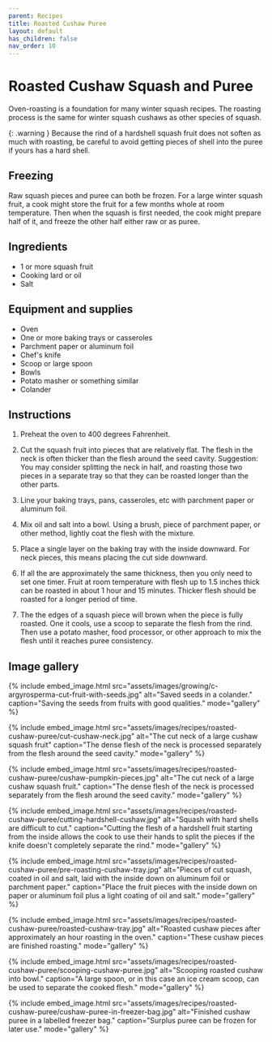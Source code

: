 ```yaml
---
parent: Recipes
title: Roasted Cushaw Puree
layout: default
has_children: false
nav_order: 10
---
```


# Roasted Cushaw Squash and Puree

Oven-roasting is a foundation for many winter squash recipes. The roasting process is the same for winter squash cushaws as other species of squash.

{: .warning }
Because the rind of a hardshell squash fruit does not soften as much with roasting, be careful to avoid getting pieces of shell into the puree if yours has a hard shell.

## Freezing
Raw squash pieces and puree can both be frozen. For a large winter squash fruit, a cook might store the fruit for a few months whole at room temperature. Then when the squash is first needed, the cook might prepare half of it, and freeze the other half either raw or as puree.

## Ingredients

- 1 or more squash fruit
- Cooking lard or oil
- Salt

## Equipment and supplies

- Oven
- One or more baking trays or casseroles
- Parchment paper or aluminum foil
- Chef's knife
- Scoop or large spoon
- Bowls
- Potato masher or something similar
- Colander

## Instructions


1. Preheat the oven to 400 degrees Fahrenheit.

2. Cut the squash fruit into pieces that are relatively flat. The flesh in the neck is often thicker than the flesh around the seed cavity. Suggestion: You may consider splitting the neck in half, and roasting those two pieces in a separate tray so that they can be roasted longer than the other parts.

3. Line your baking trays, pans, casseroles, etc with parchment paper or aluminum foil.

4. Mix oil and salt into a bowl. Using a brush, piece of parchment paper, or other method, lightly coat the flesh with the mixture.

5. Place a single layer on the baking tray with the inside downward. For neck pieces, this means placing the cut side downward.

6. If all the are approximately the same thickness, then you only need to set one timer. Fruit at room temperature with flesh up to 1.5 inches thick can be roasted in about 1 hour and 15 minutes. Thicker flesh should be roasted for a longer period of time.

7. The the edges of a squash piece will brown when the piece is fully roasted. One it cools, use a scoop to separate the flesh from the rind. Then use a potato masher, food processor, or other approach to mix the flesh until it reaches puree consistency.

## Image gallery

{% include embed_image.html
    src="assets/images/growing/c-argyrosperma-cut-fruit-with-seeds.jpg"
    alt="Saved seeds in a colander."
    caption="Saving the seeds from fruits with good qualities."
    mode="gallery"
%}

{% include embed_image.html
    src="assets/images/recipes/roasted-cushaw-puree/cut-cushaw-neck.jpg"
    alt="The cut neck of a large cushaw squash fruit"
    caption="The dense flesh of the neck is processed separately from the flesh around the seed cavity."
    mode="gallery"
%}

{% include embed_image.html
    src="assets/images/recipes/roasted-cushaw-puree/cushaw-pumpkin-pieces.jpg"
    alt="The cut neck of a large cushaw squash fruit."
    caption="The dense flesh of the neck is processed separately from the flesh around the seed cavity."
    mode="gallery"
%}

{% include embed_image.html
    src="assets/images/recipes/roasted-cushaw-puree/cutting-hardshell-cushaw.jpg"
    alt="Squash with hard shells are difficult to cut."
    caption="Cutting the flesh of a hardshell fruit starting from the inside allows the cook to use their hands to split the pieces if the knife doesn't completely separate the rind."
    mode="gallery"
%}

{% include embed_image.html
    src="assets/images/recipes/roasted-cushaw-puree/pre-roasting-cushaw-tray.jpg"
    alt="Pieces of cut squash, coated in oil and salt, laid with the inside down on aluminum foil or parchment paper."
    caption="Place the fruit pieces with the inside down on paper or aluminum foil plus a light coating of oil and salt."
    mode="gallery"
%}

{% include embed_image.html
    src="assets/images/recipes/roasted-cushaw-puree/roasted-cushaw-tray.jpg"
    alt="Roasted cushaw pieces after approximately an hour roasting in the oven."
    caption="These cushaw pieces are finished roasting."
    mode="gallery"
%}

{% include embed_image.html
    src="assets/images/recipes/roasted-cushaw-puree/scooping-cushaw-puree.jpg"
    alt="Scooping roasted cushaw into bowl."
    caption="A large spoon, or in this case an ice cream scoop, can be used to separate the cooked flesh."
    mode="gallery"
%}

{% include embed_image.html
    src="assets/images/recipes/roasted-cushaw-puree/cushaw-puree-in-freezer-bag.jpg"
    alt="Finished cushaw puree in a labelled freezer bag."
    caption="Surplus puree can be frozen for later use."
    mode="gallery"
%}

